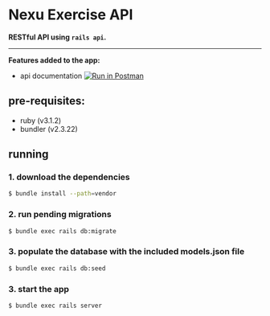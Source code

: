 # Nexu Exercise API
**RESTful API using `rails api`.**

***

**Features added to the app:**

- api documentation
  [![Run in Postman](https://run.pstmn.io/button.svg)](https://app.getpostman.com/run-collection/1a9b61b61f552c91f03f?action=collection%2Fimport)

## pre-requisites:
- ruby (v3.1.2)
- bundler (v2.3.22)

## running
### 1. download the dependencies
```bash
$ bundle install --path=vendor
```

### 2. run pending migrations
```bash
$ bundle exec rails db:migrate
```

### 3. populate the database with the included models.json file
```bash
$ bundle exec rails db:seed
```

### 3. start the app
```bash
$ bundle exec rails server
```
